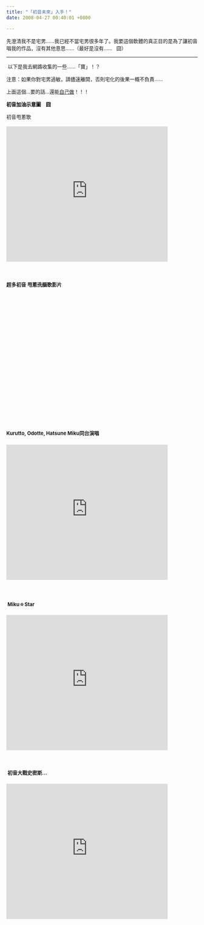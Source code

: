 ```yaml
---
title: "「初音未來」入手！"
date: 2008-04-27 00:40:01 +0800

---
```

<p><font size="2"><span>先澄清我不是宅男......我已經不當宅男很多年了。我要這個軟體的真正目的是為了讓初音唱我的作品，沒有其他意思......（最好是沒有......   囧）</span></font></p><font size="2"><hr /></font><p><font size="2"> 以下是我去網路收集的一些......「寶」！？</font></p><p><font size="2">注意：如果你對宅男過敏，請儘速離開，否則宅化的後果一概不負責......</font></p><p><a title="miku4.jpg" href="http://yi-fan.no-ip.org/wordpress/wp-content/uploads/2007/11/miku4.jpg" rel="lightbox"><font size="2"></font></a></p><p><span style="FONT-SIZE: 1.2em"><font size="2">上面這個…要的話…還能</font><a class="external" href="http://cafetera.blog114.fc2.com/blog-entry-24.html"><font size="2">自己做</font></a><font size="2">！！！</font></span></p><span style="FONT-SIZE: 1.2em"></span><p><span style="FONT-SIZE: 1.2em"><a title="1011114d87661c286760fdb90620e33cb72.jpg" href="http://yi-fan.no-ip.org/wordpress/wp-content/uploads/2007/11/1011114d87661c286760fdb90620e33cb72.jpg" rel="lightbox"><font size="2"></font></a></span><span style="FONT-SIZE: 1.2em; COLOR: #ffffff"><span style="COLOR: #000000"><strong></strong></span></span></p><p><span style="FONT-SIZE: 1.2em; COLOR: #ffffff"><span style="COLOR: #000000"><strong><font size="2">初音加油示意圖　囧</font></strong></span></span></p><p><font size="2"></font></p><p><font size="2">初音甩蔥歌</font></p><p><span style="FONT-SIZE: 1.2em"><strong><font size="2"></font></strong></span></p><span style="FONT-SIZE: 1.2em"><strong><p><font size="2"><embed src="http://www.youtube.com/v/kbbA9BhCTko&hl=en" width="425" height="355" type="application/x-shockwave-flash" wmode="transparent"></embed></embed /></embed /></embed /></embed /></embed /></embed /></embed /></embed /></embed /></embed /></font></p><p><font size="2"> </font></p><p></embed /><font size="2">超多初音 甩蔥<del>洗腦</del>歌影片</font></p><p><font size="2"><object id="vlog2900041" codebase="http://download.macromedia.com/pub/shockwave/cabs/flash/swflash.cab#version=7,0,19,0" height="338" width="450" classid="clsid:D27CDB6E-AE6D-11cf-96B8-444553540000"><param value="11906" name="_cx" /><param value="8943" name="_cy" /><param name="FlashVars" /><param value="http://myvlog.im.tv/?id=2900041&mid=481170&album=0" name="Movie" /><param value="http://myvlog.im.tv/?id=2900041&mid=481170&album=0" name="Src" /><param value="Window" name="WMode" /><param value="0" name="Play" /><param value="-1" name="Loop" /><param value="High" name="Quality" /><param value="LT" name="SAlign" /><param value="0" name="Menu" /><param name="Base" /><param value="always" name="AllowScriptAccess" /><param value="ShowAll" name="Scale" /><param value="0" name="DeviceFont" /><param value="0" name="EmbedMovie" /><param name="BGColor" /><param name="SWRemote" /><param name="MovieData" /><param value="1" name="SeamlessTabbing" /><param value="0" name="Profile" /><param name="ProfileAddress" /><param value="0" name="ProfilePort" /><param value="all" name="AllowNetworking" /><param value="false" name="AllowFullScreen" /></object></font></p><p><font size="2"></font></p><p><font size="2">Kurutto, Odotte, Hatsune Miku同台演唱</font></p><span style="FONT-SIZE: 1.2em"><strong><p><font size="2"><embed src="http://www.youtube.com/v/qDyUqvp7Uak&hl=en" width="425" height="355" type="application/x-shockwave-flash" wmode="transparent"></embed></embed /></embed /></embed /></embed /></embed /></embed /></embed /></embed /></embed /></embed /></font></p><p><font size="2"> </font></p></embed /><p><font size="2"> Miku☆Star</font></p><font size="2"><p><embed src="http://www.youtube.com/v/0rJO0V4qArQ&hl=en" width="425" height="355" type="application/x-shockwave-flash" wmode="transparent"></embed></embed /></p><p> </p></font></embed /><p><font size="2"> 初音大戰史密斯...</font></p></strong></span></strong></span><embed src="http://www.youtube.com/v/cjCFH4TTJRA&hl=en" width="425" height="355" type="application/x-shockwave-flash" wmode="transparent"></embed></embed /></embed /> 
